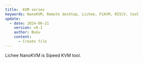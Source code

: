 ```yaml
---
title:  KVM series
keywords: NanoKVM, Remote desktop, Lichee, PiKVM, RISCV, tool
update:
  - date: 2024-06-21
    version: v0.1
    author: BuGu
    content:
      - Create file
---
```


Lichee NanoKVM is Sipeed KVM tool.